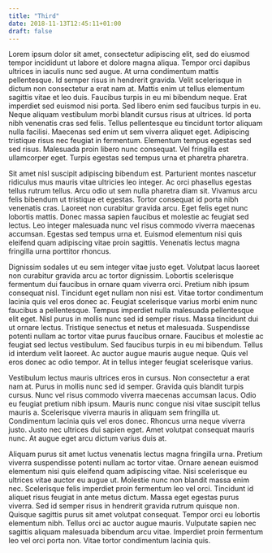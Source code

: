 ```yaml
---
title: "Third"
date: 2018-11-13T12:45:11+01:00
draft: false
---
```


Lorem ipsum dolor sit amet, consectetur adipiscing elit, sed do eiusmod tempor incididunt ut labore et dolore magna aliqua. Tempor orci dapibus ultrices in iaculis nunc sed augue. At urna condimentum mattis pellentesque. Id semper risus in hendrerit gravida. Velit scelerisque in dictum non consectetur a erat nam at. Mattis enim ut tellus elementum sagittis vitae et leo duis. Faucibus turpis in eu mi bibendum neque. Erat imperdiet sed euismod nisi porta. Sed libero enim sed faucibus turpis in eu. Neque aliquam vestibulum morbi blandit cursus risus at ultrices. Id porta nibh venenatis cras sed felis. Tellus pellentesque eu tincidunt tortor aliquam nulla facilisi. Maecenas sed enim ut sem viverra aliquet eget. Adipiscing tristique risus nec feugiat in fermentum. Elementum tempus egestas sed sed risus. Malesuada proin libero nunc consequat. Vel fringilla est ullamcorper eget. Turpis egestas sed tempus urna et pharetra pharetra.

Sit amet nisl suscipit adipiscing bibendum est. Parturient montes nascetur ridiculus mus mauris vitae ultricies leo integer. Ac orci phasellus egestas tellus rutrum tellus. Arcu odio ut sem nulla pharetra diam sit. Vivamus arcu felis bibendum ut tristique et egestas. Tortor consequat id porta nibh venenatis cras. Laoreet non curabitur gravida arcu. Eget felis eget nunc lobortis mattis. Donec massa sapien faucibus et molestie ac feugiat sed lectus. Leo integer malesuada nunc vel risus commodo viverra maecenas accumsan. Egestas sed tempus urna et. Euismod elementum nisi quis eleifend quam adipiscing vitae proin sagittis. Venenatis lectus magna fringilla urna porttitor rhoncus.

Dignissim sodales ut eu sem integer vitae justo eget. Volutpat lacus laoreet non curabitur gravida arcu ac tortor dignissim. Lobortis scelerisque fermentum dui faucibus in ornare quam viverra orci. Pretium nibh ipsum consequat nisl. Tincidunt eget nullam non nisi est. Vitae tortor condimentum lacinia quis vel eros donec ac. Feugiat scelerisque varius morbi enim nunc faucibus a pellentesque. Tempus imperdiet nulla malesuada pellentesque elit eget. Nisl purus in mollis nunc sed id semper risus. Massa tincidunt dui ut ornare lectus. Tristique senectus et netus et malesuada. Suspendisse potenti nullam ac tortor vitae purus faucibus ornare. Faucibus et molestie ac feugiat sed lectus vestibulum. Sed faucibus turpis in eu mi bibendum. Tellus id interdum velit laoreet. Ac auctor augue mauris augue neque. Quis vel eros donec ac odio tempor. At in tellus integer feugiat scelerisque varius.

Vestibulum lectus mauris ultrices eros in cursus. Non consectetur a erat nam at. Purus in mollis nunc sed id semper. Gravida quis blandit turpis cursus. Nunc vel risus commodo viverra maecenas accumsan lacus. Odio eu feugiat pretium nibh ipsum. Mauris nunc congue nisi vitae suscipit tellus mauris a. Scelerisque viverra mauris in aliquam sem fringilla ut. Condimentum lacinia quis vel eros donec. Rhoncus urna neque viverra justo. Justo nec ultrices dui sapien eget. Amet volutpat consequat mauris nunc. At augue eget arcu dictum varius duis at.

Aliquam purus sit amet luctus venenatis lectus magna fringilla urna. Pretium viverra suspendisse potenti nullam ac tortor vitae. Ornare aenean euismod elementum nisi quis eleifend quam adipiscing vitae. Nisi scelerisque eu ultrices vitae auctor eu augue ut. Molestie nunc non blandit massa enim nec. Scelerisque felis imperdiet proin fermentum leo vel orci. Tincidunt id aliquet risus feugiat in ante metus dictum. Massa eget egestas purus viverra. Sed id semper risus in hendrerit gravida rutrum quisque non. Quisque sagittis purus sit amet volutpat consequat. Tempor orci eu lobortis elementum nibh. Tellus orci ac auctor augue mauris. Vulputate sapien nec sagittis aliquam malesuada bibendum arcu vitae. Imperdiet proin fermentum leo vel orci porta non. Vitae tortor condimentum lacinia quis.